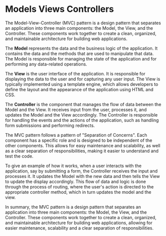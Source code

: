 # Models Views Controllers
The Model-View-Controller (MVC) pattern is a design pattern that separates an application into three main components: the Model, the View, and the Controller. These components work together to create a clean, organized, and maintainable architecture for building web applications.

The **Model** represents the data and the business logic of the application. It contains the data and the methods that are used to manipulate that data. The Model is responsible for managing the state of the application and for performing any data-related operations.

The **View** is the user interface of the application. It is responsible for displaying the data to the user and for capturing any user input. The View is typically implemented using a template engine, which allows developers to define the layout and the appearance of the application using HTML and CSS.

The **Controller** is the component that manages the flow of data between the Model and the View. It receives input from the user, processes it, and updates the Model and the View accordingly. The Controller is responsible for handling the events and the actions of the application, such as handling form submissions and performing redirects.

The MVC pattern follows a pattern of "Separation of Concerns". Each component has a specific role and is designed to be independent of the other components. This allows for easy maintenance and scalability, as well as a clear separation of responsibilities, making it easier to understand and test the code.

To give an example of how it works, when a user interacts with the application, say by submitting a form, the Controller receives the input and processes it. It updates the Model with the new data and then tells the View to update the display accordingly. This flow of data and logic is done through the process of routing, where the user's action is directed to the appropriate controller method, which in turn updates the model and the view.

In summary, the MVC pattern is a design pattern that separates an application into three main components: the Model, the View, and the Controller. These components work together to create a clean, organized, and maintainable architecture for building web applications, allowing for easier maintenance, scalability and a clear separation of responsibilities.